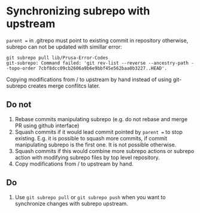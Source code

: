 # Synchronizing subrepo with upstream

`parent =` in .gitrepo must point to existing commit in repository otherwise, subrepo can not be updated with simillar error:
```
git subrepo pull lib/Prusa-Error-Codes
git-subrepo: Command failed: 'git rev-list --reverse --ancestry-path --topo-order 7cbf8dcc09cb2606a9b6e9bbf45e562baa0b3227..HEAD'.
```

Copying modifications from / to upstream by hand instead of using git-subrepo creates merge conflitcs later.

## Do not

1. Rebase commits manipulating subrepo (e.g. do not rebase and merge PR using github interface)
1. Squash commits if it would lead commit pointed by `parent =` to stop existing.
   E.g. it is possible to squash more commits, if commit manipulating subrepo is the first one.
   It is not possible otherwise.
1. Squash commits if this would combine more subrepo actions
   or subrepo action with modifying subrepo files by top level repository.
1. Copy modifications from / to upstream by hand.

## Do

1. Use `git subrepo pull` or `git subrepo push` when you want to synchronize changes with subrepo upstream.
